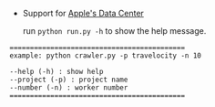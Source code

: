 * Support for [Apple's Data Center](http://apples-data-center.chxj.name/)

    run `python run.py -h` to show the help message.

```
===========================================
example: python crawler.py -p travelocity -n 10

--help (-h) : show help
--project (-p) : project name
--number (-n) : worker number
===========================================
```
